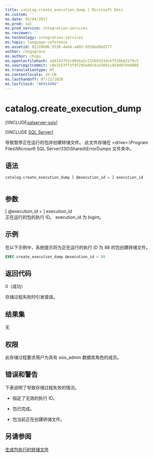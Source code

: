 ```yaml
---
title: catalog.create_execution_dump | Microsoft Docs
ms.custom: ''
ms.date: 03/04/2017
ms.prod: sql
ms.prod_service: integration-services
ms.reviewer: ''
ms.technology: integration-services
ms.topic: language-reference
ms.assetid: 91319b0b-5536-4ab4-a403-9559ed9dd177
author: chugugrace
ms.author: chugu
ms.openlocfilehash: a48142752c0016a2c215b9333dcbf518b63179c5
ms.sourcegitcommit: c8e1553ff3fdf295e8dc6ce30d1c454d6fde8088
ms.translationtype: HT
ms.contentlocale: zh-CN
ms.lasthandoff: 07/22/2020
ms.locfileid: "86914096"
---
```

# <a name="catalogcreate_execution_dump"></a>catalog.create_execution_dump 

[!INCLUDE[sqlserver-ssis](../../includes/applies-to-version/sqlserver-ssis.md)]


[!INCLUDE [SQL Server](../../includes/applies-to-version/sqlserver.md)]

  导致暂停正在运行的包并创建转储文件。 此文件存储在 \<drive>:\Program Files\Microsoft SQL Server\130\Shared\ErrorDumps 文件夹中。  
  
## <a name="syntax"></a>语法  
  
```sql  
catalog.create_execution_dump [ @execution_id = ] execution_id  
  
```  
  
## <a name="arguments"></a>参数  
 [ @execution_id = ] execution_id  
 正在运行的包的执行 ID。 execution_id 为 bigint。  
  
## <a name="example"></a>示例  
 在以下示例中，系统提示将为正在运行的执行 ID 为 88 的包创建转储文件。  
  
```sql
EXEC create_execution_dump @execution_id = 88  
```  
  
## <a name="return-codes"></a>返回代码  
 0（成功）  
  
 存储过程失败时引发错误。  
  
## <a name="result-set"></a>结果集  
 无  
  
## <a name="permissions"></a>权限  
 此存储过程要求用户为具有 ssis_admin 数据库角色的成员。  
  
## <a name="errors-and-warnings"></a>错误和警告  
 下表说明了导致存储过程失败的情况。  
  
-   指定了无效的执行 ID。  
  
-   包已完成。  
  
-   包当前正在创建转储文件。  
  
## <a name="see-also"></a>另请参阅  
 [生成包执行的转储文件](../../integration-services/troubleshooting/generating-dump-files-for-package-execution.md)  
  
  
